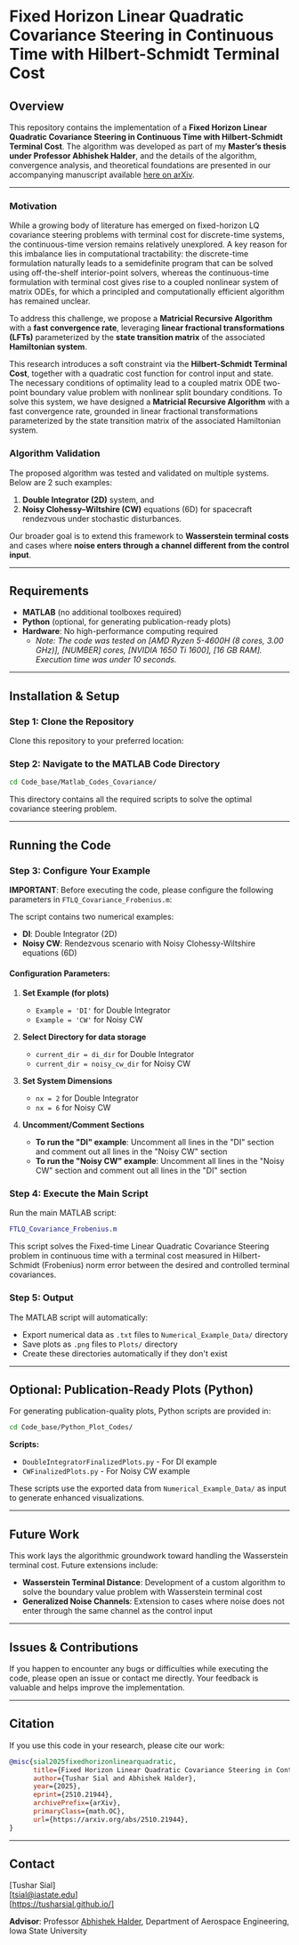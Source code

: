 # Fixed Horizon Linear Quadratic Covariance Steering in Continuous Time with Hilbert-Schmidt Terminal Cost

## Overview

This repository contains the implementation of a **Fixed Horizon Linear Quadratic Covariance Steering in Continuous Time with Hilbert-Schmidt Terminal Cost**.  The algorithm was developed as part of my **Master’s thesis under Professor Abhishek Halder**, and the details of the algorithm, convergence analysis, and theoretical foundations are presented in our accompanying manuscript available [here on arXiv](<https://arxiv.org/abs/2510.21944>).

---

### Motivation

While a growing body of literature has emerged on fixed-horizon LQ covariance steering problems with terminal cost for discrete-time systems, the continuous-time version remains relatively unexplored. A key reason for this imbalance lies in computational tractability: the discrete-time formulation naturally leads to a semidefinite program that can be solved using off-the-shelf interior-point solvers, whereas the continuous-time formulation with terminal cost gives rise to a coupled nonlinear system of matrix ODEs, for which a principled and computationally efficient algorithm has remained unclear.

To address this challenge, we propose a **Matricial Recursive Algorithm** with a **fast convergence rate**, leveraging **linear fractional transformations (LFTs)** parameterized by the **state transition matrix** of the associated **Hamiltonian system**.

This research introduces a soft constraint via the **Hilbert-Schmidt Terminal Cost**, together with a quadratic cost function for control input and state. The necessary conditions of optimality lead to a coupled matrix ODE two-point boundary value problem with nonlinear split boundary conditions. To solve this system, we have designed a **Matricial Recursive Algorithm** with a fast convergence rate, grounded in linear fractional transformations parameterized by the state transition matrix of the associated Hamiltonian system.

### Algorithm Validation

The proposed algorithm was tested and validated on multiple systems. Below are 2 such examples:
1. **Double Integrator (2D)** system, and  
2. **Noisy Clohessy–Wiltshire (CW)** equations (6D) for spacecraft rendezvous under stochastic disturbances.

Our broader goal is to extend this framework to **Wasserstein terminal costs** and cases where **noise enters through a channel different from the control input**.

---

## Requirements

- **MATLAB** (no additional toolboxes required)
- **Python** (optional, for generating publication-ready plots)
- **Hardware**: No high-performance computing required
  - *Note: The code was tested on [AMD Ryzen 5-4600H (8 cores, 3.00 GHz)], [NUMBER] cores, [NVIDIA 1650 Ti 1600], [16 GB RAM]. Execution time was under 10 seconds.*

---

## Installation & Setup

### Step 1: Clone the Repository

Clone this repository to your preferred location:

### Step 2: Navigate to the MATLAB Code Directory

```bash
cd Code_base/Matlab_Codes_Covariance/
```

This directory contains all the required scripts to solve the optimal covariance steering problem.

---

## Running the Code

### Step 3: Configure Your Example

**IMPORTANT**: Before executing the code, please configure the following parameters in `FTLQ_Covariance_Frobenius.m`:

The script contains two numerical examples:
- **DI**: Double Integrator (2D)
- **Noisy CW**: Rendezvous scenario with Noisy Clohessy-Wiltshire equations (6D)

#### Configuration Parameters:

1. **Set Example (for plots)**
   - `Example = 'DI'` for Double Integrator
   - `Example = 'CW'` for Noisy CW

2. **Select Directory for data storage**
   - `current_dir = di_dir` for Double Integrator
   - `current_dir = noisy_cw_dir` for Noisy CW

3. **Set System Dimensions**
   - `nx = 2` for Double Integrator
   - `nx = 6` for Noisy CW

4. **Uncomment/Comment Sections**
   - **To run the "DI" example**: Uncomment all lines in the "DI" section and comment out all lines in the "Noisy CW" section
   - **To run the "Noisy CW" example**: Uncomment all lines in the "Noisy CW" section and comment out all lines in the "DI" section

### Step 4: Execute the Main Script

Run the main MATLAB script:

```matlab
FTLQ_Covariance_Frobenius.m
```

This script solves the Fixed-time Linear Quadratic Covariance Steering problem in continuous time with a terminal cost measured in Hilbert-Schmidt (Frobenius) norm error between the desired and controlled terminal covariances.

### Step 5: Output

The MATLAB script will automatically:
- Export numerical data as `.txt` files to `Numerical_Example_Data/` directory
- Save plots as `.png` files to `Plots/` directory
- Create these directories automatically if they don't exist

---

## Optional: Publication-Ready Plots (Python)

For generating publication-quality plots, Python scripts are provided in:

```bash
cd Code_base/Python_Plot_Codes/
```

**Scripts:**
- `DoubleIntegratorFinalizedPlots.py` - For DI example
- `CWFinalizedPlots.py` - For Noisy CW example

These scripts use the exported data from `Numerical_Example_Data/` as input to generate enhanced visualizations.

---

## Future Work

This work lays the algorithmic groundwork toward handling the Wasserstein terminal cost. Future extensions include:

- **Wasserstein Terminal Distance**: Development of a custom algorithm to solve the boundary value problem with Wasserstein terminal cost
- **Generalized Noise Channels**: Extension to cases where noise does not enter through the same channel as the control input

---

## Issues & Contributions

If you happen to encounter any bugs or difficulties while executing the code, please open an issue or contact me directly. Your feedback is valuable and helps improve the implementation.

---

## Citation

If you use this code in your research, please cite our work:

```bibtex
@misc{sial2025fixedhorizonlinearquadratic,
      title={Fixed Horizon Linear Quadratic Covariance Steering in Continuous Time with Hilbert-Schmidt Terminal Cost}, 
      author={Tushar Sial and Abhishek Halder},
      year={2025},
      eprint={2510.21944},
      archivePrefix={arXiv},
      primaryClass={math.OC},
      url={https://arxiv.org/abs/2510.21944}, 
}
```

---

## Contact

[Tushar Sial]  
[tsial@iastate.edu]  
[https://tusharsial.github.io/]

**Advisor**: Professor [Abhishek Halder](https://abhishekhalder.org/index.html), Department of Aerospace Engineering, Iowa State University
